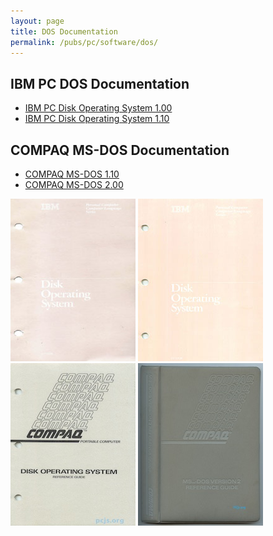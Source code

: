 ```yaml
---
layout: page
title: DOS Documentation
permalink: /pubs/pc/software/dos/
---
```


IBM PC DOS Documentation
------------------------

* [IBM PC Disk Operating System 1.00](ibm/1.00/)
* [IBM PC Disk Operating System 1.10](ibm/1.10/)

COMPAQ MS-DOS Documentation
---------------------------

* [COMPAQ MS-DOS 1.10](compaq/1.10/)
* [COMPAQ MS-DOS 2.00](compaq/2.xx/)

[<img src="/pubs/pc/software/dos/ibm/1.00/cover.jpg" width="200" height="260" alt="IBM PC Disk Operating System v1.00"/>](ibm/1.00/)
[<img src="/pubs/pc/software/dos/ibm/1.10/cover.jpg" width="200" height="260" alt="IBM PC Disk Operating System v1.10"/>](ibm/1.10/)
[<img src="/pubs/pc/software/dos/compaq/1.10/COMPAQ_MS-DOS_Reference_Guide-1982-12-thumb.jpg" width="200" height="260" alt="COMPAQ MS-DOS 1.10 Reference Guide (December 1982)"/>](compaq/1.10/)
[<img src="/pubs/pc/software/dos/compaq/2.xx/COMPAQ_MS-DOS_Version_2_Reference_Guide-1984-10-thumb.jpg" width="200" height="260" alt="COMPAQ MS-DOS Version 2 Reference Guide (October 1984)"/>](compaq/2.xx/)
